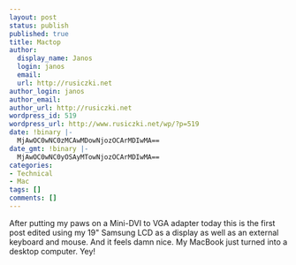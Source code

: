 ```yaml
---
layout: post
status: publish
published: true
title: Mactop
author:
  display_name: Janos
  login: janos
  email: 
  url: http://rusiczki.net
author_login: janos
author_email: 
author_url: http://rusiczki.net
wordpress_id: 519
wordpress_url: http://www.rusiczki.net/wp/?p=519
date: !binary |-
  MjAwOC0wNC0zMCAwMDowNjozOCArMDIwMA==
date_gmt: !binary |-
  MjAwOC0wNC0yOSAyMTowNjozOCArMDIwMA==
categories:
- Technical
- Mac
tags: []
comments: []
---
```

<p>After putting my paws on a Mini-DVI to VGA adapter today this is the first post edited using my 19" Samsung LCD as a display as well as an external keyboard and mouse. And it feels damn nice. My MacBook just turned into a desktop computer. Yey!</p>
